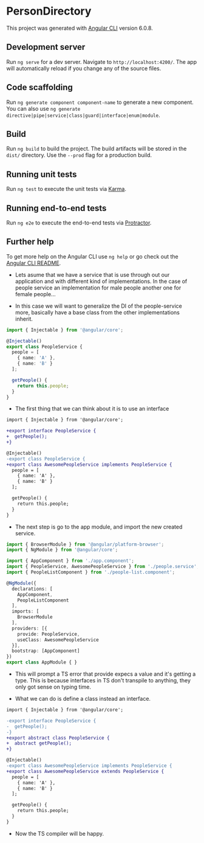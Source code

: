 # PersonDirectory

This project was generated with [Angular CLI](https://github.com/angular/angular-cli) version 6.0.8.

## Development server

Run `ng serve` for a dev server. Navigate to `http://localhost:4200/`. The app will automatically reload if you change any of the source files.

## Code scaffolding

Run `ng generate component component-name` to generate a new component. You can also use `ng generate directive|pipe|service|class|guard|interface|enum|module`.

## Build

Run `ng build` to build the project. The build artifacts will be stored in the `dist/` directory. Use the `--prod` flag for a production build.

## Running unit tests

Run `ng test` to execute the unit tests via [Karma](https://karma-runner.github.io).

## Running end-to-end tests

Run `ng e2e` to execute the end-to-end tests via [Protractor](http://www.protractortest.org/).

## Further help

To get more help on the Angular CLI use `ng help` or go check out the [Angular CLI README](https://github.com/angular/angular-cli/blob/master/README.md).

* Lets asume that we have a service that is use through out our application and with different kind of implementations. In the case of people service an implementation for male people another one for female people...

* In this case we will want to generalize the DI of the people-service more, basically have a base class from the other implementations inherit.

```typescript people.service.ts
import { Injectable } from '@angular/core';

@Injectable()
export class PeopleService {
  people = [
    { name: 'A' },
    { name: 'B' }
  ];

  getPeople() {
    return this.people;
  }
}

```

* The first thing that we can think about it is to use an interface

```diff people.service.ts
import { Injectable } from '@angular/core';

+export interface PeopleService {
+  getPeople();
+}

@Injectable()
-export class PeopleService {
+export class AwesomePeopleService implements PeopleService {
  people = [
    { name: 'A' },
    { name: 'B' }
  ];

  getPeople() {
    return this.people;
  }
}

```
* The next step is go to the app module, and import the new created service.

```typescript
import { BrowserModule } from '@angular/platform-browser';
import { NgModule } from '@angular/core';

import { AppComponent } from './app.component';
import { PeopleService, AwesomePeopleService } from './people.service';
import { PeopleListComponent } from './people-list.component';

@NgModule({
  declarations: [
    AppComponent,
    PeopleListComponent
  ],
  imports: [
    BrowserModule
  ],
  providers: [{
    provide: PeopleService,
    useClass: AwesomePeopleService
  }],
  bootstrap: [AppComponent]
})
export class AppModule { }

```
* This will prompt a TS error that provide expecs a value and it's getting a type. This is because interfaces in TS don't transpile to anything, they only got sense on typing time.

* What we can do is define a class instead an interface.

```diff people.service.ts
import { Injectable } from '@angular/core';

-export interface PeopleService {
-  getPeople();
-}
+export abstract class PeopleService {
+  abstract getPeople();
+}

@Injectable()
-export class AwesomePeopleService implements PeopleService {
+export class AwesomePeopleService extends PeopleService {
  people = [
    { name: 'A' },
    { name: 'B' }
  ];

  getPeople() {
    return this.people;
  }
}

```

* Now the TS compiler will be happy.
